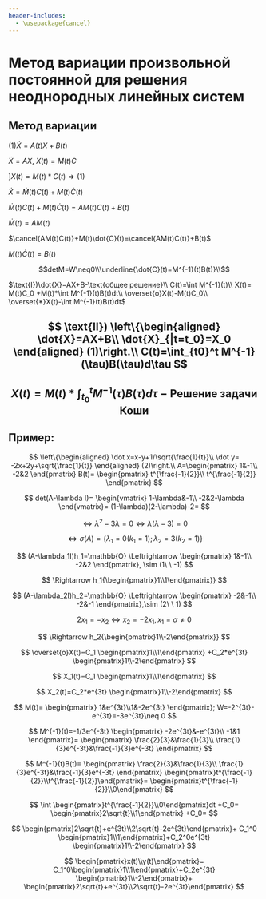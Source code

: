 ```yaml
---
header-includes:
  - \usepackage{cancel}
---
```


# Метод вариации произвольной постоянной для решения неоднородных линейных систем

## Метод вариации

$(1) \dot X =A(t)X+B(t)$

$\dot X=AX, \ X(t)=M(t)C$

$]X(t) = M(t)*C(t)\Rightarrow(1)$

$\dot{X}=\dot{M}(t)C(t)+M(t)\dot{C}(t)$

$\dot M(t)C(t)+M(t)\dot C(t)=AM(t)C(t)+B(t)$

$\dot{M}(t)=AM(t)$

$\cancel{AM(t)C(t)}+M(t)\dot{C}(t)=\cancel{AM(t)C(t)}+B(t)$

$M(t)\dot{C}(t)=B(t)$

$$detM=W\neq0\\\underline{\dot{C}(t)=M^{-1}(t)B(t)}\\$$

$\text{I})\dot{X}=AX+B-\text{общее решение}\\
C(t)=\int M^{-1}(t)\\
X(t)= M(t)C_0 +M(t)*\int M^{-1}(t)B(t)dt\\
\overset{o}X(t)-M(t)C_0\\
\overset{*}X(t)-\int M^{-1}(t)B(t)dt$

$$ \text{II})
\left\{\begin{aligned} 
 \dot{X}=AX+B\\
 \dot{X}_{|t=t_0}=X_0
\end{aligned} (1)\right.\\
C(t)=\int_{t0}^t M^{-1}(\tau)B(\tau)d\tau
$$
---
$$
X(t)=M(t)*\int_{t_0}^tM^{-1}(\tau)B(\tau)d\tau -\text{Решение задачи Коши}
$$
---

## Пример:
$$
\left\{\begin{aligned} 
 \dot x=x-y+1/\sqrt{\frac{1}{t}}\\
 \dot y= -2x+2y+\sqrt{\frac{1}{t}}
 \end{aligned} (2)\right.\\
A=\begin{pmatrix}
   1&-1\\
   -2&2 
\end{pmatrix}
B(t)= \begin{pmatrix}
    t^{\frac{-1}{2}}\\
    t^{\frac{-1}{2}}
\end{pmatrix}
$$

$$
det(A-\lambda I)=
\begin{vmatrix}
    1-\lambda&-1\\
    -2&2-\lambda
\end{vmatrix}=
(1-\lambda)(2-\lambda)-2=
$$

$$\Leftrightarrow \lambda^2-3\lambda=0 \Leftrightarrow\lambda(\lambda -3)=0$$

$$
\Leftrightarrow \sigma(A)=\{\lambda_1=0(k_1=1);\lambda_2=3(k_2=1)\}
$$

$$
(A-\lambda_1I)h_1=\mathbb{O} \Leftrightarrow 
\begin{pmatrix}
    1&-1\\
    -2&2
\end{pmatrix},
\sim (1\ \ -1)
$$

$$
\Rightarrow h_1{\begin{pmatrix}1\\1\end{pmatrix}}
$$

$$
(A-\lambda_2I)h_2=\mathbb{O} \Leftrightarrow 
\begin{pmatrix}
    -2&-1\\
    -2&-1
\end{pmatrix},\sim (2\ \ 1)
$$

$$
2x_1=-x_2\Leftrightarrow x_2=-2x_1,x_1=\alpha\neq 0 
$$

$$
\Rightarrow h_2{\begin{pmatrix}1\\-2\end{pmatrix}}
$$

$$
\overset{o}X(t)=C_1
\begin{pmatrix}1\\1\end{pmatrix}
+C_2*e^{3t}
\begin{pmatrix}1\\-2\end{pmatrix}
$$

$$
X_1(t)=C_1
\begin{pmatrix}1\\1\end{pmatrix}
$$

$$
X_2(t)=C_2*e^{3t}
\begin{pmatrix}1\\-2\end{pmatrix}
$$

$$
M(t)=
\begin{pmatrix}
    1&e^{3t}\\1&-2e^{3t}
\end{pmatrix};
W=-2^{3t}-e^{3t}=-3e^{3t}\neq 0
$$

$$
M^{-1}(t)=-1/3e^{-3t}
\begin{pmatrix}
    -2e^{3t}&-e^{3t}\\
    -1&1
\end{pmatrix}=
\begin{pmatrix}
    \frac{2}{3}&\frac{1}{3}\\
    \frac{1}{3}e^{-3t}&\frac{-1}{3}e^{-3t}
\end{pmatrix}
$$

$$
M^{-1}(t)B(t)=
\begin{pmatrix}
    \frac{2}{3}&\frac{1}{3}\\
    \frac{1}{3}e^{-3t}&\frac{-1}{3}e^{-3t}
\end{pmatrix}
\begin{pmatrix}t^{\frac{-1}{2}}\\t^{\frac{-1}{2}}\end{pmatrix}=
\begin{pmatrix}t^{\frac{-1}{2}}\\0\end{pmatrix}
$$

$$
\int 
\begin{pmatrix}t^{\frac{-1}{2}}\\0\end{pmatrix}dt
+C_0= 
\begin{pmatrix}2\sqrt{t}\\1\end{pmatrix}
+C_0=
$$

$$
\begin{pmatrix}2\sqrt{t}+e^{3t}\\2\sqrt{t}-2e^{3t}\end{pmatrix}+
C_1^0
\begin{pmatrix}1\\1\end{pmatrix}+C_2^0e^{3t}
\begin{pmatrix}1\\-2\end{pmatrix}
$$

$$
\begin{pmatrix}x(t)\\y(t)\end{pmatrix}=
C_1^0\begin{pmatrix}1\\1\end{pmatrix}+C_2e^{3t}
\begin{pmatrix}1\\-2\end{pmatrix}+
\begin{pmatrix}2\sqrt{t}+e^{3t}\\2\sqrt{t}-2e^{3t}\end{pmatrix}
$$
